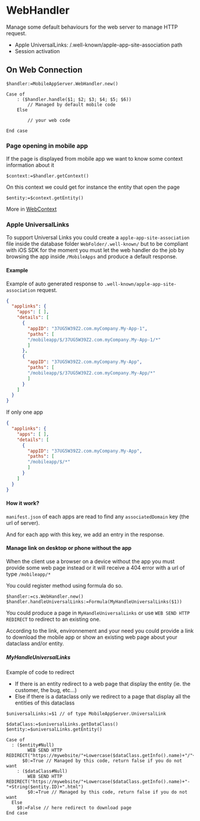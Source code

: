 <!-- Type your summary here -->
# WebHandler

Manage some default behaviours for the web server to manage HTTP request.

- Apple UniversalLinks: /.well-known/apple-app-site-association path
- Session activation

## On Web Connection

```4d
$handler:=MobileAppServer.WebHandler.new()

Case of
	: ($handler.handle($1; $2; $3; $4; $5; $6))
		// Managed by default mobile code
	Else

		// your web code

End case
```

### Page opening in mobile app

If the page is displayed from mobile app we want to know some context information about it

```4d
$context:=$handler.getContext()
```

On this context we could get for instance the entity that open the page

```4d
$entity:=$context.getEntity()
```

More in [WebContext](WebContext.md)

### Apple UniversalLinks

To support Universal Links you could create a `apple-app-site-association` file inside the database folder `WebFolder/.well-known/`
but to be compliant with iOS SDK for the moment you must let the web handler do the job by browsing the app inside `/MobileApps` and produce a default response.

#### Example

Example of auto generated response to `.well-known/apple-app-site-association` request.

```json
{
  "applinks": {
    "apps": [ ],
    "details": [
      {
        "appID": "37UG5W39Z2.com.myCompany.My-App-1",
        "paths": [
        "/mobileapp/$/37UG5W39Z2.com.myCompany.My-App-1/*"
        ]
      },
      {
        "appID": "37UG5W39Z2.com.myCompany.My-App",
        "paths": [
        "/mobileapp/$/37UG5W39Z2.com.myCompany.My-App/*"
        ]
      }
    ]
  }
}
```

If only one app

```json
{
  "applinks": {
    "apps": [ ],
    "details": [
      {
        "appID": "37UG5W39Z2.com.myCompany.My-App",
        "paths": [
        "/mobileapp/$/*"
        ]
      }
    ]
  }
}
```

#### How it work?

`manifest.json` of each apps are read to find any `associatedDomain` key (the url of server).

And for each app with this key, we add an entry in the response.


#### Manage link on desktop or phone without the app

When the client use a browser on a device without the app you must provide some web page instead or it will receive a 404 error with a url of type `/mobileapp/*`

You could register method using formula do so.

```4d
$handler:=cs.WebHandler.new()
$handler.handleUniversalLinks:=Formula(MyHandleUniversalLinks($1))
```

You could produce a page in `MyHandleUniversalLinks` or use `WEB SEND HTTP REDIRECT` to redirect to an existing one.

According to the link, environnement and your need you could provide a link to download the mobile app or show an existing web page about your dataclass and/or entity.

##### MyHandleUniversalLinks

Example of code to redirect

- If there is an entity redirect to a web page that display the entity (ie. the customer, the bug, etc...)
- Else if there is a dataclass only we redirect to a page that display all the entities of this dataclass

```4d
$universalLinks:=$1 // of type MobileAppServer.UniversalLink

$dataClass:=$universalLinks.getDataClass()
$entity:=$universalLinks.getEntity()

Case of
  : ($entity#Null)
		WEB SEND HTTP REDIRECT("https://mywebsite/"+Lowercase($dataClass.getInfo().name)+"/"+Lowercase($dataClass.getInfo().name))
	  $0:=True // Managed by this code, return false if you do not want
	: ($dataClass#Null)
		WEB SEND HTTP REDIRECT("https://mywebsite/"+Lowercase($dataClass.getInfo().name)+"-"+String($entity.ID)+".html")
		$0:=True // Managed by this code, return false if you do not want
  Else
    $0:=False // here redirect to download page
End case
```
